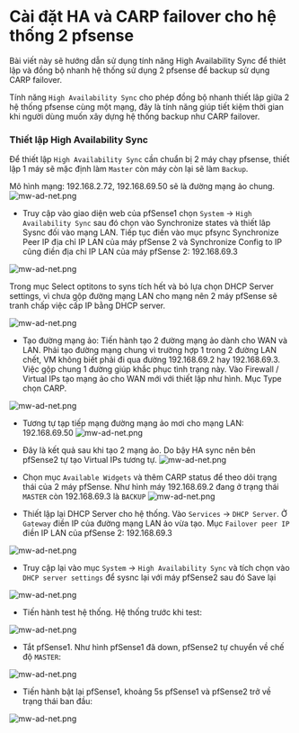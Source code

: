 # Cài đặt HA và CARP failover cho hệ thống 2 pfsense

Bài viết này sẽ hướng dẫn sử dụng tính năng High Availability Sync để thiêt lập và đồng bộ nhanh hệ thống sử dụng 2 pfsense để backup sử dụng CARP failover.

Tính năng `High Availability Sync` cho phép đồng bộ nhanh thiết lâp giữa 2 hệ thống pfsense cùng một mạng, đây là tính năng giúp tiết kiệm thời gian khi người dùng muốn xây dựng hệ thống backup như CARP failover.

### Thiết lập High Availability Sync
Để thiết lập `High Availability Sync` cần chuẩn bị 2 máy chạy pfsense, thiết lập 1 máy sẽ mặc định làm `Master` còn máy còn lại sẽ làm `Backup`. 

Mô hình mạng: 192.168.2.72, 192.168.69.50 sẽ là đường mạng ảo chung.
![mw-ad-net.png](https://github.com/phamngocsonls/SVTT/blob/phamngocsonls/SONPN/pfSense/image/a11.png?raw=true)

* Truy cập vào giao diện web của pfSense1 chọn `System` -> `High Availability Sync` sau đó chọn vào Synchronize states và thiết lâp Sysnc đối vào mạng LAN. Tiếp tục điền vào mục pfsync Synchronize Peer IP địa chỉ IP LAN của máy pfSense 2 và Synchronize Config to IP cũng điền địa chỉ IP LAN của máy pfSense 2: 192.168.69.3

![mw-ad-net.png](https://github.com/phamngocsonls/SVTT/blob/phamngocsonls/SONPN/pfSense/image/a1.png?raw=true)
 
Trong mục Select optitons to syns tích hết và bỏ lựa chọn DHCP Server settings, vì chưa gộp đường mạng LAN cho mạng nên 2 máy pfSense sẽ tranh chấp việc cấp IP bằng DHCP server.

![mw-ad-net.png](https://github.com/phamngocsonls/SVTT/blob/phamngocsonls/SONPN/pfSense/image/a12.png?raw=true)

* Tạo đường mạng ảo: Tiến hành tạo 2 đường mạng ảo dành cho WAN và LAN. Phải tạo đường mạng chung vì trường hợp 1 trong 2 đường LAN chết, VM không biết phải đi qua đường 192.168.69.2 hay 192.168.69.3. Việc gộp chung 1 đường giúp khắc phục tình trạng này.
Vào Firewall / Virtual IPs tạo mạng ảo cho WAN mới với thiết lập như hình. Mục Type chọn CARP. 

![mw-ad-net.png](https://github.com/phamngocsonls/SVTT/blob/phamngocsonls/SONPN/pfSense/image/a2.png?raw=true)

* Tương tự tạp tiếp mạng đường mạng ảo mơi cho mạng LAN: 192.168.69.50
![mw-ad-net.png](https://github.com/phamngocsonls/SVTT/blob/phamngocsonls/SONPN/pfSense/image/a3.png?raw=true)

* Đây là kết quả sau khi tạo 2 mạng ảo. Do bậy HA sync nên bên pfSense2 tự tạo Virtual IPs tương tự.
![mw-ad-net.png](https://github.com/phamngocsonls/SVTT/blob/phamngocsonls/SONPN/pfSense/image/a4.png?raw=true)

* Chọn mục  `Available Widgets` và thêm CARP status để theo dõi trạng thái của 2 máy pfSense. Như hình máy 192.168.69.2 đang ở trạng thái `MASTER` còn 192.168.69.3 là `BACKUP` 
![mw-ad-net.png](https://github.com/phamngocsonls/SVTT/blob/phamngocsonls/SONPN/pfSense/image/a5.png?raw=true)

* Thiết lập lại DHCP Server cho hệ thống. Vào `Services` -> `DHCP Server`. Ở `Gateway` điền IP của đường mạng LAN ảo vừa tạo. Mục `Failover peer IP` điền IP LAN của pfSense 2: 192.168.69.3

![mw-ad-net.png](https://github.com/phamngocsonls/SVTT/blob/phamngocsonls/SONPN/pfSense/image/a6.png?raw=true)

* Truy cập lại vào mục `System` -> `High Availability Sync` và tích chọn vào `DHCP server settings` để sysnc lại với máy pfSense2 sau đó Save lại

![mw-ad-net.png](https://github.com/phamngocsonls/SVTT/blob/phamngocsonls/SONPN/pfSense/image/a7.png?raw=true)

* Tiến hành test hệ thống. Hệ thống trước khi test:

![mw-ad-net.png](https://github.com/phamngocsonls/SVTT/blob/phamngocsonls/SONPN/pfSense/image/a8.png?raw=true)

* Tắt pfSense1. Như hình pfSense1 đã down, pfSense2 tự chuyển về chế độ `MASTER`:

![mw-ad-net.png](https://github.com/phamngocsonls/SVTT/blob/phamngocsonls/SONPN/pfSense/image/a9.png?raw=true)

* Tiến hành bật lại pfSense1, khoảng 5s pfSense1 và pfSense2 trở về trạng thái ban đầu:

![mw-ad-net.png](https://github.com/phamngocsonls/SVTT/blob/phamngocsonls/SONPN/pfSense/image/a10.png?raw=true)


